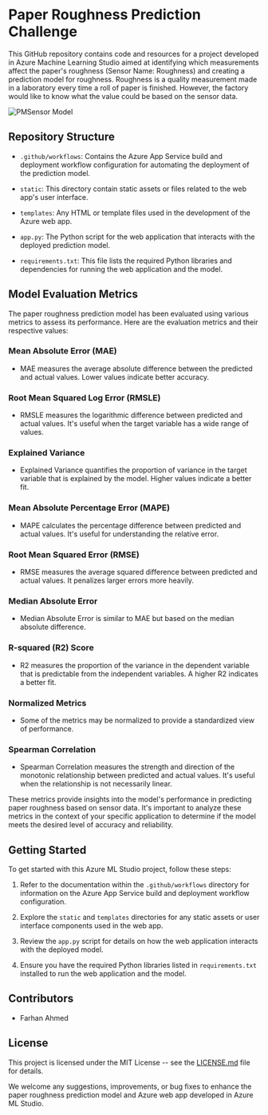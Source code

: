 # Paper Roughness Prediction Challenge

This GitHub repository contains code and resources for a project developed in Azure Machine Learning Studio aimed at identifying which measurements affect the paper's roughness (Sensor Name: Roughness) and creating a prediction model for roughness. Roughness is a quality measurement made in a laboratory every time a roll of paper is finished. However, the factory would like to know what the value could be based on the sensor data.

![PMSensor Model](https://github.com/fidoster/sensorapp/assets/99990278/1763beff-b1fd-4099-9fda-531e319876bd)

## Repository Structure

- `.github/workflows`: Contains the Azure App Service build and deployment workflow configuration for automating the deployment of the prediction model.

- `static`: This directory contain static assets or files related to the web app's user interface.

- `templates`: Any HTML or template files used in the development of the Azure web app.

- `app.py`: The Python script for the web application that interacts with the deployed prediction model.

- `requirements.txt`: This file lists the required Python libraries and dependencies for running the web application and the model.

## Model Evaluation Metrics

The paper roughness prediction model has been evaluated using various metrics to assess its performance. Here are the evaluation metrics and their respective values:

### Mean Absolute Error (MAE)
- MAE measures the average absolute difference between the predicted and actual values. Lower values indicate better accuracy.

### Root Mean Squared Log Error (RMSLE)
- RMSLE measures the logarithmic difference between predicted and actual values. It's useful when the target variable has a wide range of values.

### Explained Variance
- Explained Variance quantifies the proportion of variance in the target variable that is explained by the model. Higher values indicate a better fit.

### Mean Absolute Percentage Error (MAPE)
- MAPE calculates the percentage difference between predicted and actual values. It's useful for understanding the relative error.

### Root Mean Squared Error (RMSE)
- RMSE measures the average squared difference between predicted and actual values. It penalizes larger errors more heavily.

### Median Absolute Error
- Median Absolute Error is similar to MAE but based on the median absolute difference.

### R-squared (R2) Score
- R2 measures the proportion of the variance in the dependent variable that is predictable from the independent variables. A higher R2 indicates a better fit.

### Normalized Metrics
- Some of the metrics may be normalized to provide a standardized view of performance.

### Spearman Correlation
- Spearman Correlation measures the strength and direction of the monotonic relationship between predicted and actual values. It's useful when the relationship is not necessarily linear.

These metrics provide insights into the model's performance in predicting paper roughness based on sensor data. It's important to analyze these metrics in the context of your specific application to determine if the model meets the desired level of accuracy and reliability.

## Getting Started

To get started with this Azure ML Studio project, follow these steps:

1. Refer to the documentation within the `.github/workflows` directory for information on the Azure App Service build and deployment workflow configuration.

2. Explore the `static` and `templates` directories for any static assets or user interface components used in the web app.

3. Review the `app.py` script for details on how the web application interacts with the deployed model.

4. Ensure you have the required Python libraries listed in `requirements.txt` installed to run the web application and the model.

## Contributors

- Farhan Ahmed

## License

This project is licensed under the MIT License -- see the [LICENSE.md](LICENSE.md) file for details.

We welcome any suggestions, improvements, or bug fixes to enhance the paper roughness prediction model and Azure web app developed in Azure ML Studio.